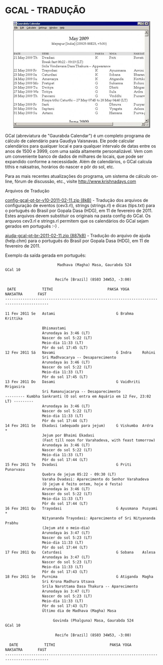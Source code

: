 # GCAL - TRADUÇÃO

<p align="center"> 
<img src="https://github.com/gopaladasa/GPlan/blob/master/GCal/GCal-Brazilian_Portuguese_Translation/Images/100.jpg?raw=true">
</p>

GCal (abreviatura de "Gaurabda Calendar") é um completo programa de cálculo de calendário para Gaudiya Vaisnavas. Ele pode calcular calendários para qualquer local e para qualquer intervalo de datas entre os anos de 1500 e 3999, com uma saída altamente personalizável. Vem com um conveniente banco de dados de milhares de locais, que pode ser expandido conforme a necessidade. Além de calendários, o GCal calcula tithis e naksatras, horários do nascer e pôr do sol, etc.

Para as mais recentes atualizações do programa, um sistema de cálculo on-line, fórum de discussão, etc., visite http://www.krishnadays.com


Arquivos de Tradução
 

[config-gcal-pt-br-v10-2011-02-11.zip (8kB)](https://github.com/gopaladasa/GPlan/raw/master/GCal/GCal-Brazilian_Portuguese_Translation/config-gcal-pt-br-v10-2011-02-11.zip) - Tradução dos arquivos de configuração de eventos (cev3.rl), strings (strings.rl) e dicas (tips.txt) para o português do Brasil por Gopala Dasa (HDG), em 11 de fevereiro de 2011. Estes arquivos devem substituir os originais na pasta config do GCal. Os arquvos cev3.rl e strings.rl permitem que os calendários do GCal  sejam gerados em português :-) .


[ajuda-gcal-pt-br-2011-02-11.zip (887kB)](https://github.com/gopaladasa/GPlan/raw/master/GCal/GCal-Brazilian_Portuguese_Translation/ajuda-gcal-pt-br-2011-02-11.zip) - Tradução do arquivo de ajuda (help.chm) para o português do Brasil por Gopala Dasa (HDG), em 11 de fevereiro de 2011.




Exemplo da saída gerada em português:
 
```
                        Madhava (Magha) Masa, Gaurabda 524               GCal 10

                       Recife [Brazil] (8S03 34W53, -3:00)

 DATE            TITHI                         PAKSA YOGA      NAKSATRA       FAST
------------------------------------------------------------------------------------------

11 Fev 2011 Se   Astami                            G Brahma    Krittika

                 Bhismastami
                 Arunodaya às 3:46 (LT)
                 Nascer do sol 5:22 (LT)
                 Meio-dia 11:33 (LT)
                 Pôr do sol 17:45 (LT)
12 Fev 2011 Sá   Navami                            G Indra     Rohini
                 Sri Madhvacarya -- Desaparecimento
                 Arunodaya às 3:46 (LT)
                 Nascer do sol 5:22 (LT)
                 Meio-dia 11:33 (LT)
                 Pôr do sol 17:45 (LT)
13 Fev 2011 Do   Dasami                            G Vaidhriti Mrigasira
                 Sri Ramanujacarya -- Desaparecimento
--------- Kumbha Sankranti (O sol entra em Aquário em 12 Fev, 23:02 LT) ---------
                 Arunodaya às 3:46 (LT)
                 Nascer do sol 5:22 (LT)
                 Meio-dia 11:33 (LT)
                 Pôr do sol 17:44 (LT)
14 Fev 2011 Se   Ekadasi (adequado para jejum)     G Viskumba  Ardra           *
                 Jejum por Bhaimi Ekadasi
                 (Fast till noon for Varahadeva, with feast tomorrow)
                 Arunodaya às 3:46 (LT)
                 Nascer do sol 5:22 (LT)
                 Meio-dia 11:33 (LT)
                 Pôr do sol 17:44 (LT)
15 Fev 2011 Te   Dvadasi                           G Priti     Punarvasu
                 Quebra de jejum 05:22 - 09:30 (LT)
                 Varaha Dvadasi: Aparecimento do Senhor Varahadeva
                 (O jejum é feito ontem, hoje é festa)
                 Arunodaya às 3:46 (LT)
                 Nascer do sol 5:22 (LT)
                 Meio-dia 11:33 (LT)
                 Pôr do sol 17:44 (LT)
16 Fev 2011 Qu   Trayodasi                         G Ayusmana  Pusyami         *
                 Nityananda Trayodasi: Aparecimento of Sri Nityananda Prabhu
                 (Jejum até o meio-dia)
                 Arunodaya às 3:47 (LT)
                 Nascer do sol 5:23 (LT)
                 Meio-dia 11:33 (LT)
                 Pôr do sol 17:44 (LT)
17 Fev 2011 Qu   Caturdasi                         G Sobana    Aslesa
                 Arunodaya às 3:47 (LT)
                 Nascer do sol 5:23 (LT)
                 Meio-dia 11:33 (LT)
                 Pôr do sol 17:43 (LT)
18 Fev 2011 Se   Purnima                           G Atiganda  Magha
                 Sri Krsna Madhura Utsava
                 Srila Narottama Dasa Thakura -- Aparecimento
                 Arunodaya às 3:47 (LT)
                 Nascer do sol 5:23 (LT)
                 Meio-dia 11:33 (LT)
                 Pôr do sol 17:43 (LT)
                 Último dia de Madhava (Magha) Masa

                      Govinda (Phalguna) Masa, Gaurabda 524              GCal 10

                       Recife [Brazil] (8S03 34W53, -3:00)

  DATE            TITHI                         PAKSA YOGA      NAKSATRA       FAST
------------------------------------------------------------------------------------------
```
